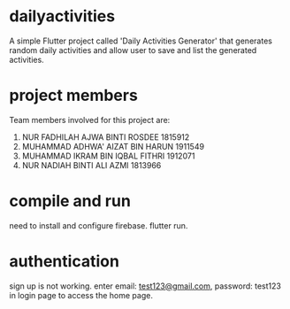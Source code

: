 # dailyactivities

A simple Flutter project called 'Daily Activities Generator' that generates random daily activities and allow user to save and list the generated activities.

# project members

Team members involved for this project are:
1. NUR FADHILAH AJWA BINTI ROSDEE 1815912
2. MUHAMMAD ADHWA' AIZAT BIN HARUN 1911549
3. MUHAMMAD IKRAM BIN IQBAL FITHRI 1912071
4. NUR NADIAH BINTI ALI AZMI 1813966

# compile and run

need to install and configure firebase.
flutter run.

# authentication

sign up is not working.
enter email: test123@gmail.com, password: test123 in login page to access the home page.
